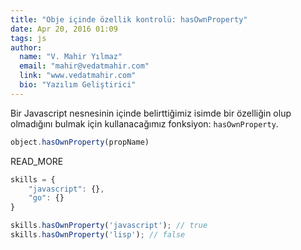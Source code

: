 ```yaml
---
title: "Obje içinde özellik kontrolü: hasOwnProperty"
date: Apr 20, 2016 01:09
tags: js
author:
  name: "V. Mahir Yılmaz"
  email: "mahir@vedatmahir.com"
  link: "www.vedatmahir.com"
  bio: "Yazılım Geliştirici"
---
```

Bir Javascript nesnesinin içinde belirttiğimiz isimde bir özelliğin olup olmadığını bulmak için kullanacağımız fonksiyon: `hasOwnProperty`.

```js
object.hasOwnProperty(propName)
```
READ_MORE

```js
skills = {
    "javascript": {},
    "go": {}
}

skills.hasOwnProperty('javascript'); // true
skills.hasOwnProperty('lisp'); // false
```